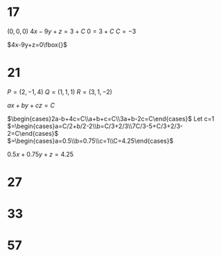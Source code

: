 # 17

$(0,0,0)$
$4x-9y+z=3+C$
$0=3+C$
$C=-3$

$4x-9y+z=0\fbox{}$

# 21

$P=(2,-1,4)$
$Q=(1,1,1)$
$R=(3,1,-2)$

$ax+by+cz=C$

$\begin{cases}2a-b+4c=C\\a+b+c=C\\3a+b-2c=C\end{cases}$
Let c=1
$=\begin{cases}a=C/2+b/2-2\\b=C/3+2/3\\7C/3-5+C/3+2/3-2=C\end{cases}$
$=\begin{cases}a=0.5\\b=0.75\\c=1\\C=4.25\end{cases}$

$0.5x+0.75y+z=4.25$
# 27

# 33

# 57
